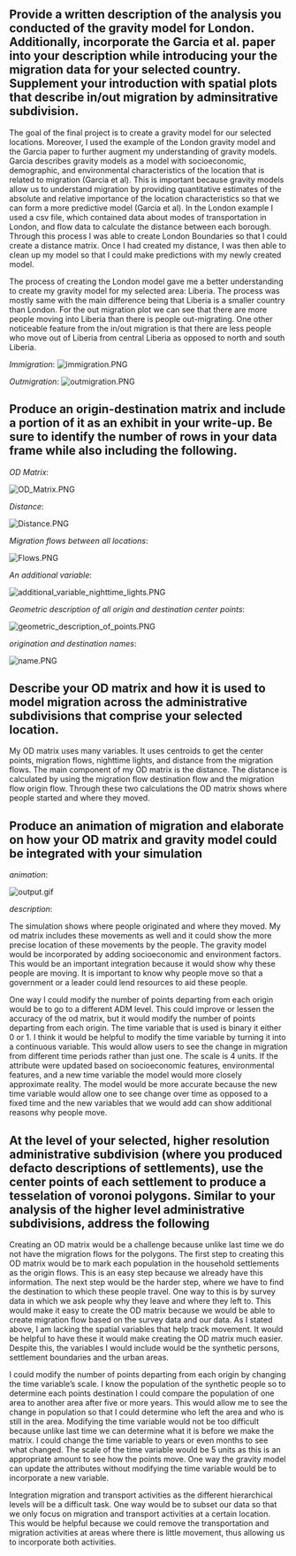 ## Provide a written description of the analysis you conducted of the gravity model for London. Additionally, incorporate the Garcia et al. paper into your description while introducing your the migration data for your selected country. Supplement your introduction with spatial plots that describe in/out migration by adminsitrative subdivision.

The goal of the final project is to create a gravity model for our selected locations. Moreover, I used the example of the London gravity model and the Garcia paper to further augment my understanding of gravity models. Garcia describes gravity models as a model with socioeconomic, demographic, and environmental characteristics of the location that is related to migration (Garcia et al). This is important because gravity models allow us to understand migration by providing quantitative estimates of the absolute and relative importance of the location characteristics so that we can form a more predictive model (Garcia et al). In the London example I used a csv file, which contained data about modes of transportation in London, and flow data to calculate the distance between each borough. Through this process I was able to create London Boundaries so that I could create a distance matrix. Once I had created my distance, I was then able to clean up my model so that I could make predictions with my newly created model. 

The process of creating the London model gave me a better understanding to create my gravity model for my selected area: Liberia. The process was mostly same with the main difference being that Liberia is a smaller country than London. For the out migration plot we can see that there are more people moving into Liberia than there is people out-migrating. One other noticeable feature from the in/out migration is that there are less people who move out of Liberia from central Liberia as opposed to north and south Liberia.

 *Immigration*:
![immigration.PNG](immigration.PNG) 

 *Outmigration*:
![outmigration.PNG](outmigration.PNG) 

## Produce an origin-destination matrix and include a portion of it as an exhibit in your write-up. Be sure to identify the number of rows in your data frame while also including the following. 


*OD Matrix*:

![OD_Matrix.PNG](OD_Matrix.PNG)


*Distance*:

![Distance.PNG](Distance.PNG)


*Migration flows between all locations*:

![Flows.PNG](Flows.PNG)


*An additional variable*:

![additional_variable_nighttime_lights.PNG](additional_variable_nighttime_lights.PNG)


*Geometric description of all origin and destination center points*:

![geometric_description_of_points.PNG](geometric_description_of_points.PNG)


*origination and destination names*:

![name.PNG](name.PNG)

## Describe your OD matrix and how it is used to model migration across the administrative subdivisions that comprise your selected location.

My OD matrix uses many variables. It uses centroids to get the center points, migration flows, nighttime lights, and distance from the migration flows. The main component of my OD matrix is the distance. The distance is calculated by using the migration flow destination flow and the migration flow origin flow. Through these two calculations the OD matrix shows where people started and where they moved.

## Produce an animation of migration and elaborate on how your OD matrix and gravity model could be integrated with your simulation

*animation*:

![output.gif](output.gif) 

*description*:

The simulation shows where people originated and where they moved. My od matrix includes these movements as well and it could show the more precise location of these movements by the people. The gravity model would be incorporated by adding socioeconomic and environment factors. This would be an important integration because it would show why these people are moving. It is important to know why people move so that a government or a leader could lend resources to aid these people. 

One way I could modify the number of points departing from each origin would be to go to a different ADM level. This could improve or lessen the accuracy of the od matrix, but it would modify the number of points departing from each origin. The time variable that is used is binary it either 0 or 1. I think it would be helpful to modify the time variable by turning it into a continuous variable. This would allow users to see the change in migration from different time periods rather than just one. The scale is 4 units. If the attribute were updated based on socioeconomic features, environmental features, and a new time variable the model would more closely approximate reality. The model would be more accurate because the new time variable would allow one to see change over time as opposed to a fixed time and the new variables that we would add can show additional reasons why people move.

## At the level of your selected, higher resolution administrative subdivision (where you produced defacto descriptions of settlements), use the center points of each settlement to produce a tesselation of voronoi polygons. Similar to your analysis of the higher level administrative subdivisions, address the following

Creating an OD matrix would be a challenge because unlike last time we do not have the migration flows for the polygons. The first step to creating this OD matrix would be to mark each population in the household settlements as the origin flows. This is an easy step because we already have this information. The next step would be the harder step, where we have to find the destination to which these people travel. One way to this is by survey data in which we ask people why they leave and where they left to. This would make it easy to create the OD matrix because we would be able to create migration flow based on the survey data and our data. As I stated above, I am lacking the spatial variables that help track movement. It would be helpful to have these it would make creating the OD matrix much easier. Despite this, the variables I would include would be the synthetic persons, settlement boundaries and the urban areas.

I could modify the number of points departing from each origin by changing the time variable’s scale. I know the population of the synthetic people so to determine each points destination I could compare the population of one area to another area after five or more years. This would allow me to see the change in population so that I could determine who left the area and who is still in the area. Modifying the time variable would not be too difficult because unlike last time we can determine what it is before we make the matrix. I could change the time variable to years or even months to see what changed. The scale of the time variable would be 5 units as this is an appropriate amount to see how the points move. One way the gravity model can update the attributes without modifying the time variable would be to incorporate a new variable.

Integration migration and transport activities as the different hierarchical levels will be a difficult task. One way would be to subset our data so that we only focus on migration and transport activities at a certain location. This would be helpful because we could remove the transportation and migration activities at areas where there is little movement, thus allowing us to incorporate both activities.
